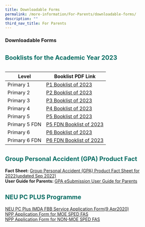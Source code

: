 ```yaml
---
title: Downloadable Forms
permalink: /more-information/For-Parents/downloadable-forms/
description: ""
third_nav_title: For Parents
---
```

### **Downloadable Forms**

<b style="color:#016C62; font-size:20px; line-height: 3;">Booklists for the Academic Year 2023</b><br>

| Level | Booklist PDF Link | 
| -------- | -------- | 
| Primary 1     | [P1 Booklist of 2023](/files/P1%20BOOKLIST%202023.pdf)     | 
| Primary 2 | [P2 Booklist of 2023](/files/P2%20BOOKLIST%202023.pdf) |
| Primary 3 | [P3 Booklist of 2023](/files/P3%20BOOKLIST%202023.pdf) |
| Primary 4 | [P4 Booklist of 2023](/files/P4%20BOOKLIST%202023.pdf) |
| Primary 5 | [P5 Booklist of 2023](/files/P5%20BOOKLIST%202023.pdf) |
| Primary 5 FDN | [P5 FDN Booklist of 2023](/files/P5%20FDN%20BOOKLIST%202023.pdf) |
| Primary 6 | [P6 Booklist of 2023](/files/P6%20BOOKLIST%202023.pdf) |
| Primary 6 FDN | [P6 FDN Booklist of 2023](/files/P6%20FDN%20BOOKLIST%202023.pdf) | 

<b style="color:#016C62; font-size:20px; line-height: 3;">Group Personal Accident (GPA) Product Fact</b><br>
**Fact Sheet:** [Group Personal Accident (GPA) Product Fact Sheet for 2022(updated Sep 2022)](/files/Product%20Fact%20Sheet%20Year%202022%20Sep%202022.pdf) <br>
<b>User Guide for Parents: </b>[GPA eSubmission User Guide for Parents](/files/GPA%20eSubmission%20User%20Guide%20for%20Parents.pdf)

<b style="color:#016C62; font-size:20px; line-height: 3;">NEU PC PLUS Programme</b><br>
[NEU PC Plus IMDA FBB Service Application Form(9 Apr2020)](/files/NEU%20PC%20Plus%20IMDA%20FBB%20Service%20Application%20Form.pdf) <br>
[NPP Application Form for MOE SPED FAS](/files/NPP-Application-Form-for-MOE-SPED-FAS1.pdf)<br>
[NPP Application Form for NON-MOE SPED FAS](/files/NPP-Application-Form-for-NON-MOE-SPED-FAS.pdf)
